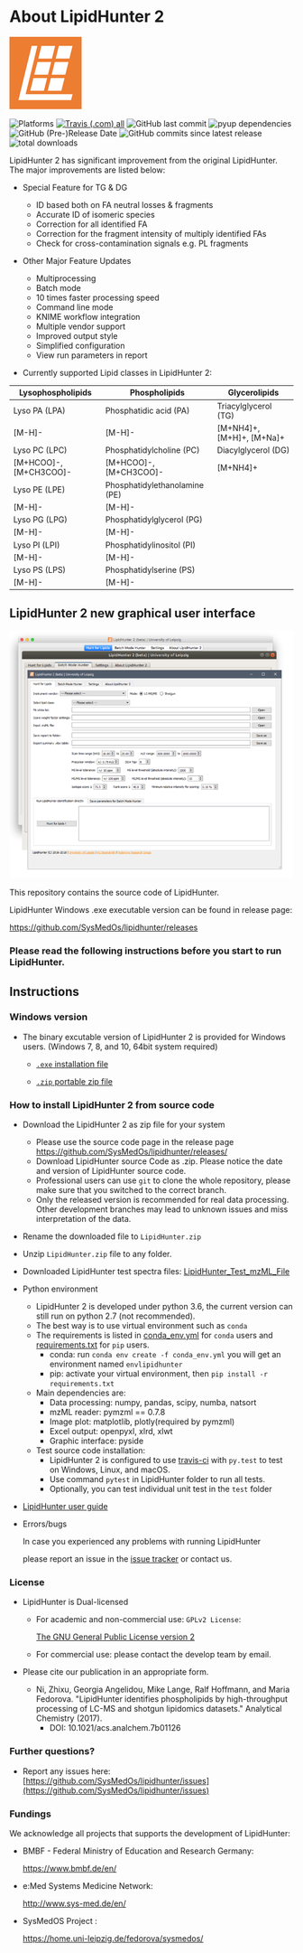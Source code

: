 # About LipidHunter 2 #
![LipidHunter_logo](LipidHunter.png)

![Platforms](https://img.shields.io/badge/Platform-Linux%20%7C%20macOS%20%7C%20Windows-blue.svg)
[![Travis (.com) all](https://img.shields.io/travis/com/ZhixuNi/lipidhunter/master.svg)](https://travis-ci.com/SysMedOs/epiLION)
![GitHub last commit](https://img.shields.io/github/last-commit/ZhixuNi/lipidhunter.svg)
![pyup dependencies](https://pyup.io/repos/github/ZhixuNi/lipidhunter/shield.svg)
![GitHub (Pre-)Release Date](https://img.shields.io/github/release-date-pre/SysMedOs/LipidHunter.svg)
![GitHub commits since latest release](https://img.shields.io/github/commits-since/SysMedOs/lipidhunter/LipidHunter2_RC.svg)
![total downloads](https://img.shields.io/github/downloads/SysMedOs/lipidhunter/total.svg?color=orange)

LipidHunter 2 has significant improvement from the original LipidHunter.
The major improvements are listed below:

* Special Feature for TG & DG

    + ID based both on FA neutral losses & fragments
    + Accurate ID of isomeric species
    + Correction for all identified FA
    + Correction for the fragment intensity of multiply identified FAs
    + Check for cross-contamination signals e.g. PL fragments
    
* Other Major Feature Updates

    + Multiprocessing
    + Batch mode
    + 10 times faster processing speed
    + Command line mode
    + KNIME workflow integration
    + Multiple vendor support
    + Improved output style
    + Simplified configuration
    + View run parameters in report
    
* Currently supported Lipid classes in LipidHunter 2:

|  Lysophospholipids     |  Phospholipids                |  Glycerolipids            |
|------------------------|-------------------------------|---------------------------|
| Lyso PA (LPA)          | Phosphatidic acid (PA)        | Triacylglycerol (TG)      |
| [M-H]-                 | [M-H]-                        | [M+NH4]+, [M+H]+, [M+Na]+ |
| Lyso PC (LPC)          | Phosphatidylcholine (PC)      | Diacylglycerol (DG)       |
| [M+HCOO]-, [M+CH3COO]- | [M+HCOO]-, [M+CH3COO]-        | [M+NH4]+                  |
| Lyso PE (LPE)          | Phosphatidylethanolamine (PE) |                           |
| [M-H]-                 | [M-H]-                        |                           |
| Lyso PG (LPG)          | Phosphatidylglycerol (PG)     |                           |
| [M-H]-                 | [M-H]-                        |                           |
| Lyso PI (LPI)          | Phosphatidylinositol (PI)     |                           |
| [M-H]-                 | [M-H]-                        |                           |
| Lyso PS (LPS)          | Phosphatidylserine (PS)       |                           |
| [M-H]-                 | [M-H]-                        |                           |

## LipidHunter 2 new graphical user interface ##
![crossplatform_screenshot.png](doc/img/Hunter2_GUI.png)

This repository contains the source code of LipidHunter.

LipidHunter Windows .exe executable version can be found in release page:

https://github.com/SysMedOs/lipidhunter/releases


### Please read the following instructions before you start to run LipidHunter. ###

## Instructions ##

### Windows version ###

* The binary excutable version of LipidHunter 2 is provided for Windows users. (Windows 7, 8, and 10, 64bit system required)

    + [`.exe` installation file](https://github.com/SysMedOs/lipidhunter/releases/download/LipidHunter2_RC/Lipidhunter2_RC_Setup.exe)
    
    + [`.zip` portable zip file](https://github.com/SysMedOs/lipidhunter/releases/download/LipidHunter2_RC/LipidHunter2_RC.zip)

### How to install LipidHunter 2 from source code ###
* Download the LipidHunter 2 as zip file for your system
    + Please use the source code page in the release page https://github.com/SysMedOs/lipidhunter/releases/
    + Download LipidHunter source Code as .zip. Please notice the date and version of LipidHunter source code.
    + Professional users can use `git` to clone the whole repository, please make sure that you switched to the correct branch.
    + Only the released version is recommended for real data processing. Other development branches may lead to unknown issues and miss interpretation of the data.

* Rename the downloaded file to `LipidHunter.zip`
* Unzip `LipidHunter.zip` file to any folder.
* Downloaded LipidHunter test spectra files: [LipidHunter_Test_mzML_File](https://github.com/SysMedOs/lipidhunter/releases/download/LipidHunter2_RC/TestData.zip)

* Python environment

    + LipidHunter 2 is developed under python 3.6, the current version can still run on python 2.7 (not recommended).
    + The best way is to use virtual environment such as `conda`
    + The requirements is listed in [conda_env.yml](conda_env.yml) for `conda` users and [requirements.txt](requirements.txt) for `pip` users.
        - conda: run `conda env create -f conda_env.yml` you will get an environment named `envlipidhunter` 
        - pip: activate your virtual environment, then `pip install -r requirements.txt`
    + Main dependencies are:
        - Data processing: numpy, pandas, scipy, numba, natsort
        - mzML reader: pymzml == 0.7.8
        - Image plot: matplotlib, plotly(required by pymzml)
        - Excel output: openpyxl, xlrd, xlwt
        - Graphic interface: pyside
    + Test source code installation:
        - LipidHunter 2  is configured to use [travis-ci](https://travis-ci.com) with `py.test` to test on Windows, Linux, and macOS. 
        - Use command `pytest` in LipidHunter folder to run all tests.
        - Optionally, you can test individual unit test in the `test` folder
         

* [LipidHunter user guide](doc/LipidHunter_UserGuide.pdf)


* Errors/bugs
    
    In case you experienced any problems with running LipidHunter
    
    please report an issue in the [issue tracker](https://github.com/SysMedOs/lipidhunter/issues) or contact us.

### License ###

+ LipidHunter is Dual-licensed
    * For academic and non-commercial use: `GPLv2 License`: 
    
        [The GNU General Public License version 2](https://www.gnu.org/licenses/old-licenses/gpl-2.0.en.html)

    * For commercial use: please contact the develop team by email.

+ Please cite our publication in an appropriate form. 
    * Ni, Zhixu, Georgia Angelidou, Mike Lange, Ralf Hoffmann, and Maria Fedorova. "LipidHunter identifies phospholipids by high-throughput processing of LC-MS and shotgun lipidomics datasets." Analytical Chemistry (2017).
        - DOI: 10.1021/acs.analchem.7b01126

### Further questions? ###

* Report any issues here: [https://github.com/SysMedOs/lipidhunter/issues](https://github.com/SysMedOs/lipidhunter/issues)


### Fundings ###
We acknowledge all projects that supports the development of LipidHunter:

+ BMBF - Federal Ministry of Education and Research Germany:

    https://www.bmbf.de/en/

+ e:Med Systems Medicine Network:

    http://www.sys-med.de/en/

+ SysMedOS Project : 

    https://home.uni-leipzig.de/fedorova/sysmedos/
